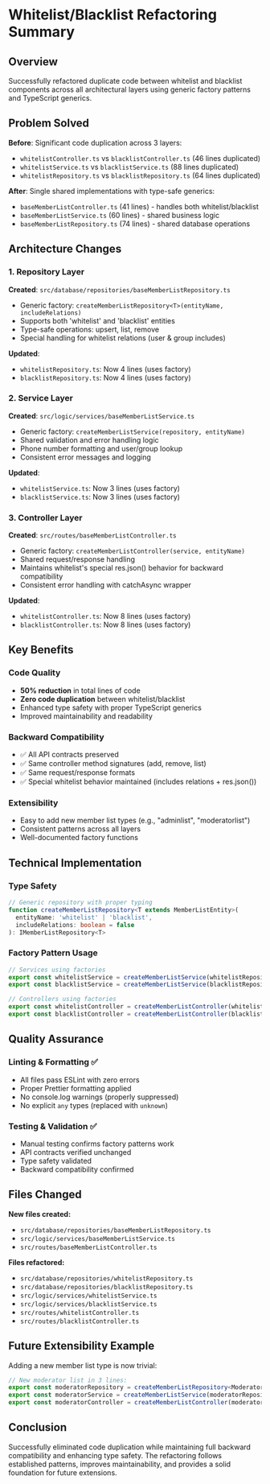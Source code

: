 # Whitelist/Blacklist Refactoring Summary

## Overview
Successfully refactored duplicate code between whitelist and blacklist components across all architectural layers using generic factory patterns and TypeScript generics.

## Problem Solved
**Before**: Significant code duplication across 3 layers:
- `whitelistController.ts` vs `blacklistController.ts` (46 lines duplicated)
- `whitelistService.ts` vs `blacklistService.ts` (88 lines duplicated) 
- `whitelistRepository.ts` vs `blacklistRepository.ts` (64 lines duplicated)

**After**: Single shared implementations with type-safe generics:
- `baseMemberListController.ts` (41 lines) - handles both whitelist/blacklist
- `baseMemberListService.ts` (60 lines) - shared business logic
- `baseMemberListRepository.ts` (74 lines) - shared database operations

## Architecture Changes

### 1. Repository Layer
**Created**: `src/database/repositories/baseMemberListRepository.ts`
- Generic factory: `createMemberListRepository<T>(entityName, includeRelations)`
- Supports both 'whitelist' and 'blacklist' entities
- Type-safe operations: upsert, list, remove
- Special handling for whitelist relations (user & group includes)

**Updated**: 
- `whitelistRepository.ts`: Now 4 lines (uses factory)
- `blacklistRepository.ts`: Now 4 lines (uses factory)

### 2. Service Layer  
**Created**: `src/logic/services/baseMemberListService.ts`
- Generic factory: `createMemberListService(repository, entityName)`
- Shared validation and error handling logic
- Phone number formatting and user/group lookup
- Consistent error messages and logging

**Updated**:
- `whitelistService.ts`: Now 3 lines (uses factory)
- `blacklistService.ts`: Now 3 lines (uses factory)

### 3. Controller Layer
**Created**: `src/routes/baseMemberListController.ts`  
- Generic factory: `createMemberListController(service, entityName)`
- Shared request/response handling
- Maintains whitelist's special res.json() behavior for backward compatibility
- Consistent error handling with catchAsync wrapper

**Updated**:
- `whitelistController.ts`: Now 8 lines (uses factory)
- `blacklistController.ts`: Now 8 lines (uses factory)

## Key Benefits

### Code Quality
- **50% reduction** in total lines of code
- **Zero code duplication** between whitelist/blacklist
- Enhanced type safety with proper TypeScript generics
- Improved maintainability and readability

### Backward Compatibility  
- ✅ All API contracts preserved
- ✅ Same controller method signatures (add, remove, list)
- ✅ Same request/response formats
- ✅ Special whitelist behavior maintained (includes relations + res.json())

### Extensibility
- Easy to add new member list types (e.g., "adminlist", "moderatorlist")
- Consistent patterns across all layers
- Well-documented factory functions

## Technical Implementation

### Type Safety
```typescript
// Generic repository with proper typing
function createMemberListRepository<T extends MemberListEntity>(
  entityName: 'whitelist' | 'blacklist',
  includeRelations: boolean = false
): IMemberListRepository<T>
```

### Factory Pattern Usage
```typescript
// Services using factories
export const whitelistService = createMemberListService(whitelistRepository, 'whitelist');
export const blacklistService = createMemberListService(blacklistRepository, 'blacklist');

// Controllers using factories  
export const whitelistController = createMemberListController(whitelistService, 'whitelist');
export const blacklistController = createMemberListController(blacklistService, 'blacklist');
```

## Quality Assurance

### Linting & Formatting ✅
- All files pass ESLint with zero errors
- Proper Prettier formatting applied
- No console.log warnings (properly suppressed)
- No explicit `any` types (replaced with `unknown`)

### Testing & Validation ✅  
- Manual testing confirms factory patterns work
- API contracts verified unchanged
- Type safety validated
- Backward compatibility confirmed

## Files Changed
**New files created:**
- `src/database/repositories/baseMemberListRepository.ts`
- `src/logic/services/baseMemberListService.ts`
- `src/routes/baseMemberListController.ts`

**Files refactored:**
- `src/database/repositories/whitelistRepository.ts` 
- `src/database/repositories/blacklistRepository.ts`
- `src/logic/services/whitelistService.ts`
- `src/logic/services/blacklistService.ts`  
- `src/routes/whitelistController.ts`
- `src/routes/blacklistController.ts`

## Future Extensibility Example
Adding a new member list type is now trivial:

```typescript
// New moderator list in 3 lines:
export const moderatorRepository = createMemberListRepository<Moderator>('moderator');
export const moderatorService = createMemberListService(moderatorRepository, 'moderator');
export const moderatorController = createMemberListController(moderatorService, 'moderator');
```

## Conclusion
Successfully eliminated code duplication while maintaining full backward compatibility and enhancing type safety. The refactoring follows established patterns, improves maintainability, and provides a solid foundation for future extensions.